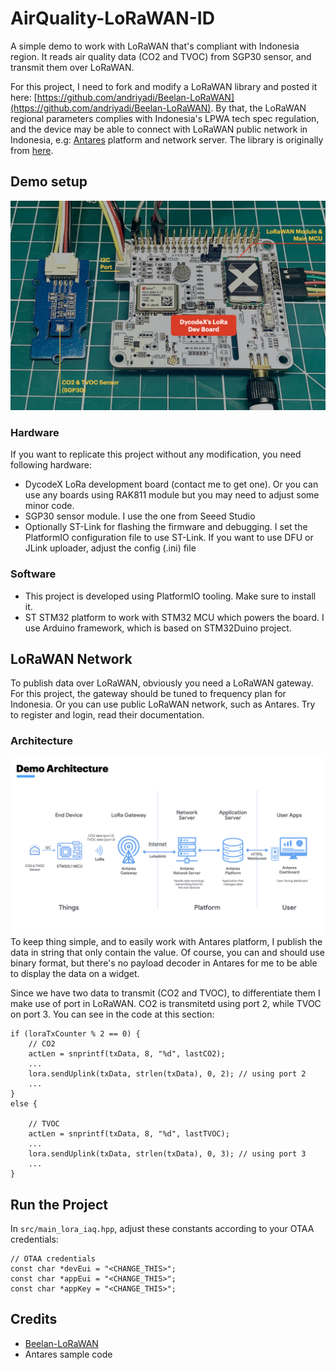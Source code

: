 # AirQuality-LoRaWAN-ID
A simple demo to work with LoRaWAN that's compliant with Indonesia region. It reads air quality data (CO2 and TVOC) from SGP30 sensor, and transmit them over LoRaWAN.

For this project, I need to fork and modify a LoRaWAN library and posted it here: [https://github.com/andriyadi/Beelan-LoRaWAN](https://github.com/andriyadi/Beelan-LoRaWAN). By that, the LoRaWAN regional parameters complies with Indonesia's LPWA tech spec regulation, and the device may be able to connect with LoRaWAN public network in Indonesia, e.g: [Antares](https://antares.id) platform and network server. The library is originally from [here](https://github.com/BeelanMX/Beelan-LoRaWAN). 

## Demo setup
![Demo setup](https://github.com/andriyadi/AirQuality-LoRaWAN-ID/raw/main/assets/demo_setup.jpeg)

### Hardware
If you want to replicate this project without any modification, you need following hardware:
* DycodeX LoRa development board (contact me to get one). Or you can use any boards using RAK811 module but you may need to adjust some minor code.
* SGP30 sensor module. I use the one from Seeed Studio
* Optionally ST-Link for flashing the firmware and debugging. I set the PlatformIO configuration file to use ST-Link. If you want to use DFU or JLink uploader, adjust the config (.ini) file

### Software
* This project is developed using PlatformIO tooling. Make sure to install it.
* ST STM32 platform to work with STM32 MCU which powers the board. I use Arduino framework, which is based on STM32Duino project.

## LoRaWAN Network
To publish data over LoRaWAN, obviously you need a LoRaWAN gateway. For this project, the gateway should be tuned to frequency plan for Indonesia.
Or you can use public LoRaWAN network, such as Antares. Try to register and login, read their documentation.

### Architecture
![Demo architecture](https://github.com/andriyadi/AirQuality-LoRaWAN-ID/raw/main/assets/demo_arch.jpeg)
To keep thing simple, and to easily work with Antares platform, I publish the data in string that only contain the value. Of course, you can and should use binary format, but there's no payload decoder in Antares for me to be able to display the data on a widget.

Since we have two data to transmit (CO2 and TVOC), to differentiate them I make use of port in LoRaWAN. CO2 is transmitetd using port 2, while TVOC on port 3. You can see in the code at this section:
```
if (loraTxCounter % 2 == 0) {
    // CO2
    actLen = snprintf(txData, 8, "%d", lastCO2);
    ...
    lora.sendUplink(txData, strlen(txData), 0, 2); // using port 2
    ...
}
else {
    
    // TVOC
    actLen = snprintf(txData, 8, "%d", lastTVOC);
    ...
    lora.sendUplink(txData, strlen(txData), 0, 3); // using port 3
    ...
}
```

## Run the Project
In `src/main_lora_iaq.hpp`, adjust these constants according to your OTAA credentials:
```
// OTAA credentials
const char *devEui = "<CHANGE_THIS>";
const char *appEui = "<CHANGE_THIS>";
const char *appKey = "<CHANGE_THIS>";
```

## Credits
* [Beelan-LoRaWAN](https://github.com/BeelanMX/Beelan-LoRaWAN)
* Antares sample code
